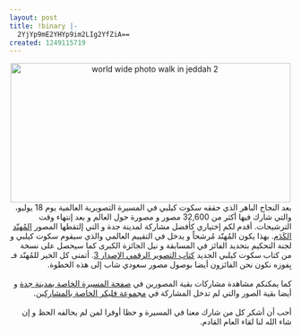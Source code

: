 ```yaml
---
layout: post
title: !binary |-
  2YjYp9mE2YHYp9im2LIg2YfZiA==
created: 1249115719
---
```

<div style="text-align: center;">
<a href="http://www.flickr.com/photos/kdm-art/3741258051/" title="by www.KDM-ART.com"><img src="http://farm3.static.flickr.com/2506/3741258051_e0970f1d17.jpg" width="500" height="249" alt="world wide photo walk in jeddah 2" /></a>
</div>
<div style="direction: rtl; text-align: right;">
  بعد النجاح الباهر الذي حققه سكوت كيلبي في المسيرة التصويرية العالمية يوم 18 يوليو، والتي شارك فيها أكثر من 32,600 مصور و مصورة حول العالم و بعد إنتهاء وقت الترشيحات. أقدم لكم إختياري كأفضل مشاركة لمدينة جدة و التي إلتقطها المصور <a href="http://almuhannad.kdm-art.com/">المُهنّد الكَدَم</a>. بهذا يكون المُهنّد مُرشحاً و يدخل في التقييم العالمي والذي سيقوم سكوت كيلبي و لجنة التحكيم بتحديد الفائز في المسابقة و نيل الجائزة الكبرى كما سيحصل على نسخة من كتاب سكوت كيلبي الجديد <a href="http://www.kelbytraining.com/product/the-digital-photography-book-volume-3.html">كتاب التصوير الرقمي الإصدار 3</a>. أتمنى كل الخير للمُهنّد فـ بِفوزه نكون نحن الفائزون أيضا بوصول مصور سعودي شاب إلى هذه الخطوة.
</div>
<div style="direction: rtl; text-align: right;">
  <br />
</div>
<div style="direction: rtl; text-align: right;">
  كما يمكنكم مشاهدة مشاركات بقية المصورين في <a href="http://worldwidephotowalk.com/jeddah-as-sa">صفحة المسيرة الخاصة بمدينة جدة</a> و أيضا بقية الصور والتي لم تدخل المشاركة في <a href="http://www.flickr.com/groups/1177790@N21/pool/">مجموعة فليكر الخاصة بالمشاركين</a>.
</div>
<div style="direction: rtl; text-align: right;">
  <br />
</div>
<div style="direction: rtl; text-align: right;">
  أحب أن أشكر كل من شارك معنا في المسيرة و حظا أوفرا لمن لم يحالفه الحظ و إن شاء الله لنا لقاء العام القادم.
</div>